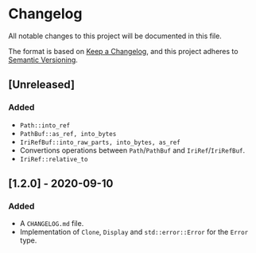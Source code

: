 # Changelog

All notable changes to this project will be documented in this file.

The format is based on [Keep a Changelog](https://keepachangelog.com/en/1.0.0/),
and this project adheres to [Semantic Versioning](https://semver.org/spec/v2.0.0.html).

## [Unreleased]

### Added
- `Path::into_ref`
- `PathBuf::as_ref, into_bytes`
- `IriRefBuf::into_raw_parts, into_bytes, as_ref`
- Convertions operations between `Path`/`PathBuf` and `IriRef`/`IriRefBuf`.
- `IriRef::relative_to`

## [1.2.0] - 2020-09-10
### Added
- A `CHANGELOG.md` file.
- Implementation of `Clone`, `Display` and `std::error::Error` for the `Error` type.
